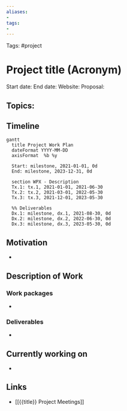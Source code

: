 ```yaml
---
aliases:
- 
tags:
- 
---
```


Tags: #project

# Project title (Acronym)

Start date:
End date:
Website:
Proposal:

Topics:
- 

## Timeline

```mermaid
gantt
  title Project Work Plan 
  dateFormat YYYY-MM-DD
  axisFormat  %b %y

  Start: milestone, 2021-01-01, 0d
  End: milestone, 2023-12-31, 0d
  
  section WPX - Description
  Tx.1: tx.1, 2021-01-01, 2021-06-30
  Tx.2: tx.2, 2021-03-01, 2022-05-30
  Tx.3: tx.3, 2021-12-01, 2023-05-30

  %% Deliverables
  Dx.1: milestone, dx.1, 2021-08-30, 0d
  Dx.2: milestone, dx.2, 2022-06-30, 0d
  Dx.3: milestone, dx.3, 2023-05-30, 0d
```

## Motivation

- 

## Description of Work

### Work packages

- 

### Deliverables

- 

## Currently working on

- 

## Links

- [[{{title}} Project Meetings]]